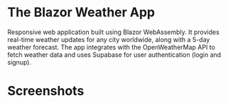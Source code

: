 # **The Blazor Weather App**

Responsive web application built using Blazor WebAssembly. 
It provides real-time weather updates for any city worldwide, along with a 5-day weather forecast. 
The app integrates with the OpenWeatherMap API to fetch weather data and uses Supabase for user authentication (login and signup). 

# Screenshots

